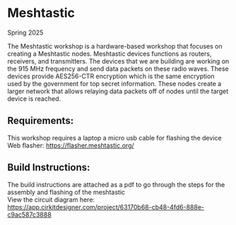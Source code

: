 # Meshtastic

Spring 2025 <br/>

The Meshtastic workshop is a hardware-based workshop that focuses on creating a Meshtastic nodes. Meshtastic devices functions as routers, receivers, and transmitters. The devices that we are building are working on the 915 MHz frequency and send data packets on these radio waves. These devices provide AES256-CTR encryption which is the same encryption used by the government for top secret information. These nodes create a larger network that allows relaying data packets off of nodes until the target device is reached.

## Requirements:

This workshop requires a laptop a micro usb cable for flashing the device
Web flasher: https://flasher.meshtastic.org/

## Build Instructions:

The build instructions are attached as a pdf to go through the steps for the assembly and flashing of the meshtastic <br/>
View the circuit diagram here: https://app.cirkitdesigner.com/project/63170b68-cb48-4fd6-888e-c9ac587c3888
